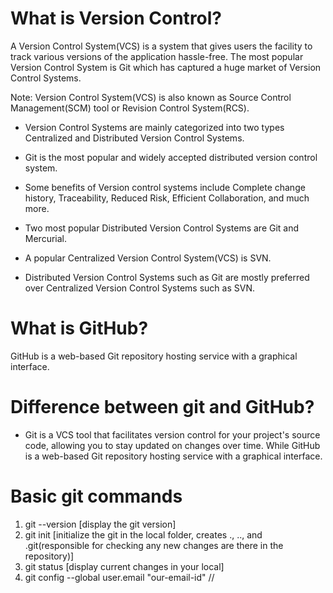 # What is Version Control?
A Version Control System(VCS) is a system that gives users the facility to track various versions of the application hassle-free. The most popular Version Control System is Git which has captured a huge market of Version Control Systems.

Note: Version Control System(VCS) is also known as Source Control Management(SCM) tool or Revision Control System(RCS).

- Version Control Systems are mainly categorized into two types Centralized and Distributed Version Control Systems.
- Git is the most popular and widely accepted distributed version control system.

- Some benefits of Version control systems include Complete change history, Traceability, Reduced Risk, Efficient Collaboration, and much more.

- Two most popular Distributed Version Control Systems are Git and Mercurial.

- A popular Centralized Version Control System(VCS) is SVN.

- Distributed Version Control Systems such as Git are mostly preferred over Centralized Version Control Systems such as SVN.

# What is GitHub?
GitHub is a web-based Git repository hosting service with a graphical interface.

# Difference between git and GitHub?
- Git is a VCS tool that facilitates version control for your project's source code, allowing you to stay updated on changes over time. While GitHub is a web-based Git repository hosting service with a graphical interface.

# Basic git commands
1) git --version [display the git version]
2) git init [initialize the git in the local folder, creates ., .., and .git(responsible for checking any new changes are there in the repository)]
3) git status [display current changes in your local]
4) git config --global user.email "our-email-id"  // 